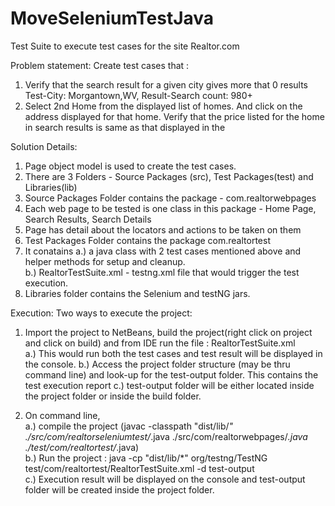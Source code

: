 # MoveSeleniumTestJava
Test Suite to execute test cases for the site Realtor.com

Problem statement: Create test cases that :
 1. Verify that the search result for a given city gives more that 0 results 
    Test-City: Morgantown,WV, Result-Search count: 980+
 2. Select 2nd Home from the displayed list of homes. And click on the address displayed for that home. 
    Verify that the price listed for the home in search results is same as that displayed in the 
 
Solution Details:
1. Page object model is used to create the test cases.
2. There are 3 Folders - Source Packages (src), Test Packages(test) and Libraries(lib)
3. Source Packages Folder contains the package - com.realtorwebpages 
4. Each web page to be tested is one class in this package - Home Page, Search Results, Search Details
5. Page has detail about the locators and actions to be taken on them
6. Test Packages Folder contains the package  com.realtortest
7. It conatains a.) a java class with 2 test cases mentioned above and helper methods for setup and cleanup.   
                b.) RealtorTestSuite.xml - testng.xml file that would trigger the test execution.
8. Libraries folder contains the Selenium and testNG jars. 

Execution:
Two ways to execute the project:
1. Import the project to NetBeans, build the project(right click on project and click on build) and from IDE run the file : RealtorTestSuite.xml  
   a.) This would run both the test cases and test result will be displayed in the console. 
   b.) Access the project folder structure (may be thru command line) and look-up for the test-output folder. This contains          the test execution report
   c.) test-output folder will be either located inside the project folder or inside the build folder. 
   
2. On command line,   
     a.) compile the project (javac -classpath "dist/lib/*" ./src/com/realtorseleniumtest/*.java     ./src/com/realtorwebpages/*.java ./test/com/realtortest/*.java)  
     b.) Run the project : java -cp  "dist/lib/*" org/testng/TestNG test/com/realtortest/RealtorTestSuite.xml -d test-output   
     c.) Execution result will be displayed on the console and test-output folder will be created inside the project folder.   
     
